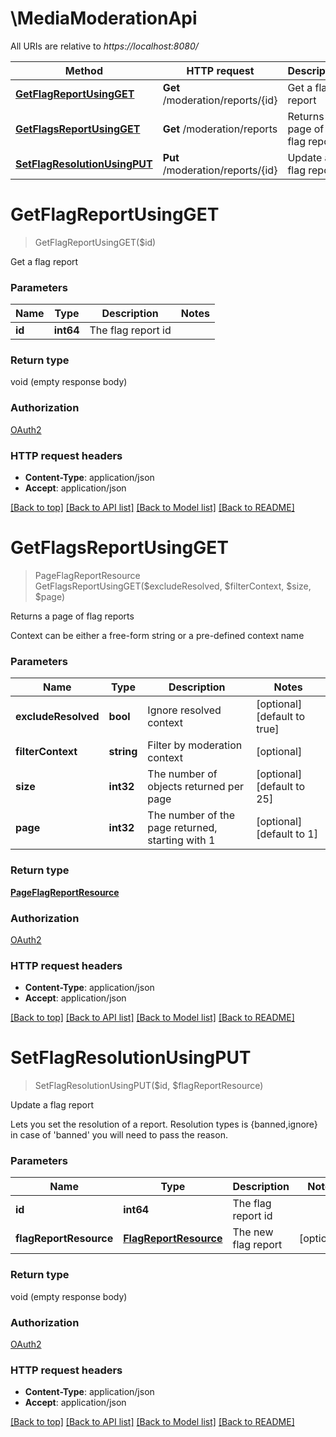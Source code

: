 # \MediaModerationApi

All URIs are relative to *https://localhost:8080/*

Method | HTTP request | Description
------------- | ------------- | -------------
[**GetFlagReportUsingGET**](MediaModerationApi.md#GetFlagReportUsingGET) | **Get** /moderation/reports/{id} | Get a flag report
[**GetFlagsReportUsingGET**](MediaModerationApi.md#GetFlagsReportUsingGET) | **Get** /moderation/reports | Returns a page of flag reports
[**SetFlagResolutionUsingPUT**](MediaModerationApi.md#SetFlagResolutionUsingPUT) | **Put** /moderation/reports/{id} | Update a flag report


# **GetFlagReportUsingGET**
> GetFlagReportUsingGET($id)

Get a flag report


### Parameters

Name | Type | Description  | Notes
------------- | ------------- | ------------- | -------------
 **id** | **int64**| The flag report id | 

### Return type

void (empty response body)

### Authorization

[OAuth2](../README.md#OAuth2)

### HTTP request headers

 - **Content-Type**: application/json
 - **Accept**: application/json

[[Back to top]](#) [[Back to API list]](../README.md#documentation-for-api-endpoints) [[Back to Model list]](../README.md#documentation-for-models) [[Back to README]](../README.md)

# **GetFlagsReportUsingGET**
> PageFlagReportResource GetFlagsReportUsingGET($excludeResolved, $filterContext, $size, $page)

Returns a page of flag reports

Context can be either a free-form string or a pre-defined context name


### Parameters

Name | Type | Description  | Notes
------------- | ------------- | ------------- | -------------
 **excludeResolved** | **bool**| Ignore resolved context | [optional] [default to true]
 **filterContext** | **string**| Filter by moderation context | [optional] 
 **size** | **int32**| The number of objects returned per page | [optional] [default to 25]
 **page** | **int32**| The number of the page returned, starting with 1 | [optional] [default to 1]

### Return type

[**PageFlagReportResource**](Page«FlagReportResource».md)

### Authorization

[OAuth2](../README.md#OAuth2)

### HTTP request headers

 - **Content-Type**: application/json
 - **Accept**: application/json

[[Back to top]](#) [[Back to API list]](../README.md#documentation-for-api-endpoints) [[Back to Model list]](../README.md#documentation-for-models) [[Back to README]](../README.md)

# **SetFlagResolutionUsingPUT**
> SetFlagResolutionUsingPUT($id, $flagReportResource)

Update a flag report

Lets you set the resolution of a report. Resolution types is {banned,ignore} in case of 'banned' you will need to pass the reason.


### Parameters

Name | Type | Description  | Notes
------------- | ------------- | ------------- | -------------
 **id** | **int64**| The flag report id | 
 **flagReportResource** | [**FlagReportResource**](FlagReportResource.md)| The new flag report | [optional] 

### Return type

void (empty response body)

### Authorization

[OAuth2](../README.md#OAuth2)

### HTTP request headers

 - **Content-Type**: application/json
 - **Accept**: application/json

[[Back to top]](#) [[Back to API list]](../README.md#documentation-for-api-endpoints) [[Back to Model list]](../README.md#documentation-for-models) [[Back to README]](../README.md)

